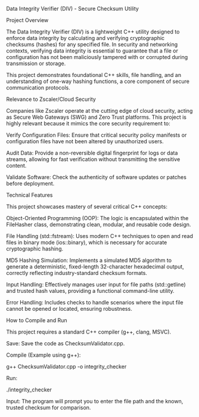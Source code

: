 Data Integrity Verifier (DIV) - Secure Checksum Utility

Project Overview

The Data Integrity Verifier (DIV) is a lightweight C++ utility designed to enforce data integrity by calculating and verifying cryptographic checksums (hashes) for any specified file. In security and networking contexts, verifying data integrity is essential to guarantee that a file or configuration has not been maliciously tampered with or corrupted during transmission or storage.

This project demonstrates foundational C++ skills, file handling, and an understanding of one-way hashing functions, a core component of secure communication protocols.

Relevance to Zscaler/Cloud Security

Companies like Zscaler operate at the cutting edge of cloud security, acting as Secure Web Gateways (SWG) and Zero Trust platforms. This project is highly relevant because it mimics the core security requirement to:

Verify Configuration Files: Ensure that critical security policy manifests or configuration files have not been altered by unauthorized users.

Audit Data: Provide a non-reversible digital fingerprint for logs or data streams, allowing for fast verification without transmitting the sensitive content.

Validate Software: Check the authenticity of software updates or patches before deployment.

Technical Features

This project showcases mastery of several critical C++ concepts:

Object-Oriented Programming (OOP): The logic is encapsulated within the FileHasher class, demonstrating clean, modular, and reusable code design.

File Handling (std::fstream): Uses modern C++ techniques to open and read files in binary mode (ios::binary), which is necessary for accurate cryptographic hashing.

MD5 Hashing Simulation: Implements a simulated MD5 algorithm to generate a deterministic, fixed-length 32-character hexadecimal output, correctly reflecting industry-standard checksum formats.

Input Handling: Effectively manages user input for file paths (std::getline) and trusted hash values, providing a functional command-line utility.

Error Handling: Includes checks to handle scenarios where the input file cannot be opened or located, ensuring robustness.

How to Compile and Run

This project requires a standard C++ compiler (g++, clang, MSVC).

Save: Save the code as ChecksumValidator.cpp.

Compile (Example using g++):

g++ ChecksumValidator.cpp -o integrity_checker


Run:

./integrity_checker


Input: The program will prompt you to enter the file path and the known, trusted checksum for comparison.
